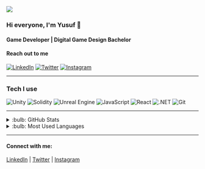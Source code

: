 ![](https://media.giphy.com/media/v1.Y2lkPTc5MGI3NjExb3k0a2hid2ZvZGhmb2dvYTFlN3M1YWkwbno1NnM1NzR3ZW8yMXJyYyZlcD12MV9pbnRlcm5hbF9naWZfYnlfaWQmY3Q9Zw/fH2QdgdIZDegFg7wQM/giphy.gif)


### Hi everyone, I'm Yusuf :wave:

#### Game Developer | Digital Game Design Bachelor

#### Reach out to me

[![LinkedIn](https://img.shields.io/badge/-LinkedIn-black?style=flat-square&logo=linkedin)](https://www.linkedin.com/in/yu5ufyilmaz/)
[![Twitter](https://img.shields.io/badge/-Twitter-black?style=flat-square&logo=twitter)](https://twitter.com/yu5ufyilmaz)
[![Instagram](https://img.shields.io/badge/-Instagram-black?style=flat-square&logo=instagram)](https://www.instagram.com/yu5ufyilmaz/)

---

### Tech I use

![Unity](https://img.shields.io/badge/-Unity-black?style=flat-square&logo=unity)
![Solidity](https://img.shields.io/badge/-Solidity-black?style=flat-square&logo=solidity)
![Unreal Engine](https://img.shields.io/badge/-Unreal_Engine-black?style=flat-square&logo=unrealengine)
![JavaScript](https://img.shields.io/badge/-JavaScript-black?style=flat-square&logo=javascript)
![React](https://img.shields.io/badge/-React-black?style=flat-square&logo=react)
![.NET](https://img.shields.io/badge/-.NET-black?style=flat-square&logo=dotnet)
![Git](https://img.shields.io/badge/-Git-black?style=flat-square&logo=git)

---

<details>
<summary> :bulb: GitHub Stats</summary>
<img src="https://github-readme-stats.vercel.app/api?username=yu5ufyilmaz&theme=radical">
</details>

<details>
<summary> :bulb: Most Used Languages</summary>
<img src="https://github-readme-stats.vercel.app/api/top-langs/?username=yu5ufyilmaz&layout=compact">
</details>

---

#### Connect with me:

[LinkedIn](https://www.linkedin.com/in/yu5ufyilmaz/)
|
[Twitter](https://twitter.com/yu5ufyilmaz)
|
[Instagram](https://www.instagram.com/yu5ufyilmaz/)
